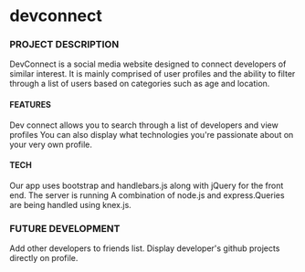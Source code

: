 # devconnect

### PROJECT DESCRIPTION
DevConnect is a social media website designed to connect developers of similar
interest. It is mainly comprised of user profiles and the ability to filter
through a list of users based on categories such as age and location.


#### FEATURES
Dev connect allows you to search through a list of developers and view profiles
You can also display what technologies you're passionate about on your very own
profile.



#### TECH
Our app uses bootstrap and handlebars.js along with jQuery for the front end.
The server is running A combination of node.js and express.Queries are being
 handled using knex.js.


### FUTURE DEVELOPMENT
Add other developers to friends list. Display developer's github projects
directly on profile.
